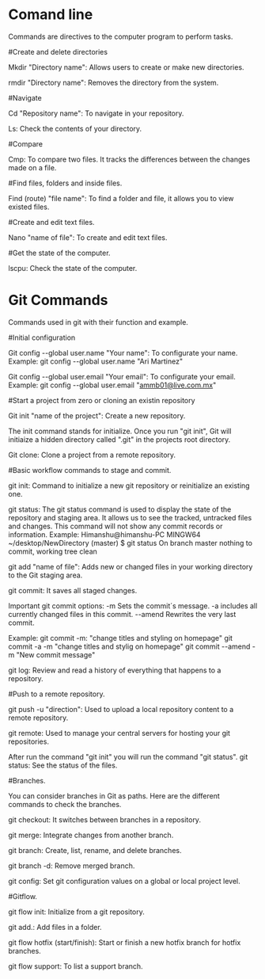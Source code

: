 
# Comand line

Commands are directives to the computer program to perform tasks.

#Create and delete directories

Mkdir "Directory name": Allows users to create or make new directories.

rmdir "Directory name": Removes the directory from the system.

#Navigate

Cd "Repository name": To navigate in your repository.

Ls: Check the contents of your directory.

#Compare

Cmp: To compare two files. It tracks the differences between the changes made on a file.

#Find files, folders and inside files.

Find (route) "file name": To find a folder and file, it allows you to view existed files.

#Create and edit text files.

Nano "name of file": To create and edit text files.

#Get the state of the computer.

lscpu: Check the state of the computer.

# Git Commands

Commands used in git with their function and example.

#Initial configuration

Git config --global user.name "Your name": To configurate your name.
Example: git config --global user.name "Ari Martinez"

Git config --global user.email "Your email": To configurate your email.
Example: git config --global user.email "ammb01@live.com.mx"

#Start a project from zero or cloning an existin repository

Git init "name of the project": Create a new repository.

The init command stands for initialize. 
Once you run "git init", Git will initiaize a hidden directory called ".git" in the projects root directory.

Git clone: Clone a project from a remote repository.

#Basic workflow commands to stage and commit.

git init: Command to initialize a new git repository or reinitialize an existing one.

git status: The git status command is used to display the state of the repository and staging area.
It allows us to see the tracked, untracked files and changes. 
This command will not show any commit records or information.
Example: Himanshu@himanshu-PC MINGW64 ~/desktop/NewDirectory (master)
$ git status
On branch master
nothing to commit, working tree clean

git add "name of file": Adds new or changed files in your working directory to the Git staging area.

git commit: It saves all staged changes.

Important git commit options: -m <message> Sets the commit´s message.
-a includes all currently changed files in this commit.
--amend Rewrites the very last commit.

Example: git commit -m: "change titles and styling on homepage"
git commit -a -m "change titles and stylig on homepage"
git commit --amend -m "New commit message"

git log: Review and read a history of everything that happens to a repository.

#Push to a remote repository.

git push -u "direction": Used to upload a local repository content to a remote repository.

git remote: Used to manage your central servers for hosting your git repositories. 

After run the command "git init" you will run the command "git status".
git status: See the status of the files. 

#Branches.

You can consider branches in Git as paths. Here are the different commands to check the branches.

git checkout: It switches between branches in a repository. 

git merge: Integrate changes from another branch.

git branch: Create, list, rename, and delete branches.

git branch -d: Remove merged branch.

git config: Set git configuration values on a global or local project level.

#Gitflow.

git flow init: Initialize from a git repository.

git add.: Add files in a folder.

git flow hotfix (start/finish): Start or finish a new hotfix branch for hotfix branches.

git flow support: To list a support branch. 


